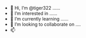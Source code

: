- 👋 Hi, I’m @tiger322 ......
- 👀 I’m interested in ......
- 🌱 I’m currently learning ......
- 💞️ I’m looking to collaborate on ....
- 📫

  
<!---
tiger322/tiger322 is a ✨ special ✨ repository because its `README.md` (this file) appears on your GitHub profile.
You can click the Preview link to take a look at your changes.
--->
